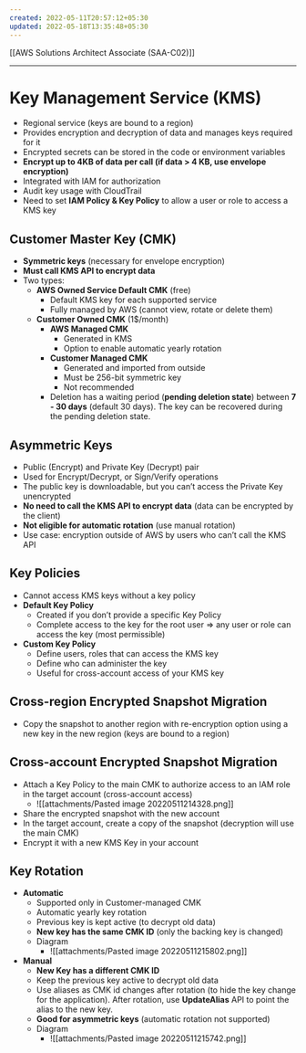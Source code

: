 ```yaml
---
created: 2022-05-11T20:57:12+05:30
updated: 2022-05-18T13:35:48+05:30
---
```

[[AWS Solutions Architect Associate (SAA-C02)]]

---
# Key Management Service (KMS)
- Regional service (keys are bound to a region)
- Provides encryption and decryption of data and manages keys required for it
- Encrypted secrets can be stored in the code or environment variables
- **Encrypt up to 4KB of data per call (if data > 4 KB, use envelope encryption)**
- Integrated with lAM for authorization
- Audit key usage with CloudTrail
- Need to set **IAM Policy & Key Policy** to allow a user or role to access a KMS key

## Customer Master Key (CMK)
- **Symmetric keys** (necessary for envelope encryption)
- **Must call KMS API to encrypt data**
- Two types:
	- **AWS Owned Service Default CMK** (free)
		- Default KMS key for each supported service
		- Fully managed by AWS (cannot view, rotate or delete them)
	- **Customer Owned CMK** (1$/month)
		-  **AWS Managed CMK**
			- Generated in KMS
			- Option to enable automatic yearly rotation
		- **Customer Managed CMK**
			- Generated and imported from outside
			- Must be 256-bit symmetric key
			- Not recommended
		- Deletion has a waiting period (**pending deletion state**) between **7 - 30 days** (default 30 days). The key can be recovered during the pending deletion state.

## Asymmetric Keys
-   Public (Encrypt) and Private Key (Decrypt) pair
-   Used for Encrypt/Decrypt, or Sign/Verify operations
-   The public key is downloadable, but you can’t access the Private Key unencrypted
-   **No need to call the KMS API to encrypt data** (data can be encrypted by the client)
-   **Not eligible for automatic rotation** (use manual rotation)
-   Use case: encryption outside of AWS by users who can’t call the KMS API

## Key Policies
- Cannot access KMS keys without a key policy
- **Default Key Policy**
    -   Created if you don’t provide a specific Key Policy
    -   Complete access to the key for the root user ⇒ any user or role can access the key (most permissible)
-   **Custom Key Policy**
    -   Define users, roles that can access the KMS key
    -   Define who can administer the key
    -   Useful for cross-account access of your KMS key

## Cross-region Encrypted Snapshot Migration
-   Copy the snapshot to another region with re-encryption option using a new key in the new region (keys are bound to a region)

## Cross-account Encrypted Snapshot Migration
- Attach a Key Policy to the main CMK to authorize access to an IAM role in the target account (cross-account access)
	- ![[attachments/Pasted image 20220511214328.png]]
- Share the encrypted snapshot with the new account
- In the target account, create a copy of the snapshot (decryption will use the main CMK)
- Encrypt it with a new KMS Key in your account

## Key Rotation
- **Automatic**
	-   Supported only in Customer-managed CMK
	-   Automatic yearly key rotation
	-   Previous key is kept active (to decrypt old data)
	-   **New key has the same CMK ID** (only the backing key is changed)
	- Diagram
		- ![[attachments/Pasted image 20220511215802.png]]
- **Manual**
	-   **New Key has a different CMK ID**
	-   Keep the previous key active to decrypt old data
	-   Use aliases as CMK id changes after rotation (to hide the key change for the application). After rotation, use **UpdateAlias** API to point the alias to the new key.
	- **Good for asymmetric keys** (automatic rotation not supported)
	- Diagram
		- ![[attachments/Pasted image 20220511215742.png]]